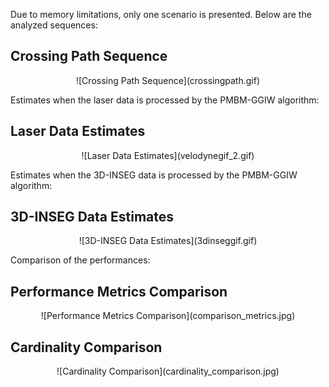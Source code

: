 Due to memory limitations, only one scenario is presented. Below are the analyzed sequences:

## Crossing Path Sequence
<div align="center">
  ![Crossing Path Sequence](crossingpath.gif)
</div>

Estimates when the laser data is processed by the PMBM-GGIW algorithm:

## Laser Data Estimates
<div align="center">
  ![Laser Data Estimates](velodynegif_2.gif)
</div>

Estimates when the 3D-INSEG data is processed by the PMBM-GGIW algorithm:

## 3D-INSEG Data Estimates
<div align="center">
  ![3D-INSEG Data Estimates](3dinseggif.gif)
</div>

Comparison of the performances:

## Performance Metrics Comparison
<div align="center">
  ![Performance Metrics Comparison](comparison_metrics.jpg)
</div>

## Cardinality Comparison
<div align="center">
  ![Cardinality Comparison](cardinality_comparison.jpg)
</div>
